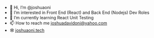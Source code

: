 - 👋 Hi, I’m @joshuaoni
- 👀 I’m interested in Front End (React) and Back End (Nodejs) Dev Roles 
- 🌱 I’m currently learning React Unit Testing 
- 📫 How to reach me joshuadavidoni@yahoo.com
- 🕸 [joshuaoni.tech](https://www.joshuaoni.tech)

<!---
joshuaoni/joshuaoni is a ✨ special ✨ repository because its `README.md` (this file) appears on your GitHub profile.
You can click the Preview link to take a look at your changes.
--->
